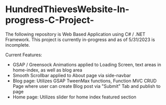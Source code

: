 # HundredThievesWebsite-In-progress-C-Project-

The following repository is Web Based Application using C# / .NET Framework. 
This project is currently in-progress and as of 5/31/2023 is incomplete.

Current Features:
- GSAP / Greensock Animations applied to Loading Screen, text areas in home-index, as well as blog area
- Smooth Scrollbar applied to About page via side-navbar
- Blog page: Utilizes GSAP TweenMax functions, Function MVC CRUD Page where user can create Blog post via "Submit" Tab and publish to page
- Home page: Utilizes slider for home index featured section
